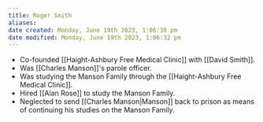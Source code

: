 ```yaml
---
title: Roger Smith
aliases: 
date created: Monday, June 19th 2023, 1:06:30 pm
date modified: Monday, June 19th 2023, 1:06:32 pm
---
```

- Co-founded [[Haight-Ashbury Free Medical Clinic]] with [[David Smith]].
- Was [[Charles Manson]]'s parole officer.
- Was studying the Manson Family through the [[Haight-Ashbury Free Medical Clinic]].
- Hired [[Alan Rose]] to study the Manson Family.
- Neglected to send [[Charles Manson|Manson]] back to prison as means of continuing his studies on the Manson Family.